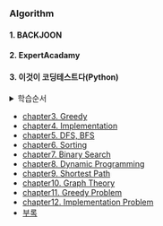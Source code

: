 ### Algorithm  
#### 1. BACKJOON

#### 2. ExpertAcadamy

#### 3. 이것이 코딩테스트다(Python)
<details>
    <summary> 학습순서 </summary>
<br>

> **초급단계**
> * 1단계: 파이썬 문법 공부(부록 A 이용)
> * 2단계: 코드업에서 쉬운 문제부터 200문제가량 풀기
> * 3단계: 유형별 알고리즘 이론(2부)과 기출문제(3부) 학습
> * 4단계: 백준 온라인 저지에서 유형별 문제 5개 이상 풀기
> 
> **중급단계**
> * 5단계: 책 완독 후 백준 온라인 저지에서 삼성 SW 역량테스트 문제집 풀기
> * 6단계: 프로그래머스에서 카카오 문제집 플기
> * 7단계: 책의 2부와 3부를 중심으로 주요 알고리즘 유형 복습하기
</details>

* [chapter3. Greedy](https://github.com/KodaHye/Algorithm/blob/master/This%20is%20CodingTest/chapter3.%20Greedy/Greedy.md) 
* [chapter4. Implementation](https://github.com/KodaHye/Algorithm/blob/master/This%20is%20CodingTest/chapter4.%20Implementaion/Implementation.md)
* [chapter5. DFS, BFS](https://github.com/KodaHye/Algorithm/blob/master/This%20is%20CodingTest/chapter5.%20DFS%2C%20BFS/DFS%20and%20BFS.md)
* [chapter6. Sorting](https://github.com/KodaHye/Algorithm/blob/master/This%20is%20CodingTest/chapter6.%20Sorting/Sorting.md)
* [chapter7. Binary Search](https://github.com/KodaHye/Algorithm/blob/master/This%20is%20CodingTest/chapter7.%20BinarySearch/BinarySearch.md)
* [chapter8. Dynamic Programming](https://github.com/KodaHye/Algorithm/blob/master/This%20is%20CodingTest/chapter8.%20DynamicProgramming/DynamicProgramming.md)
* [chapter9. Shortest Path](https://github.com/KodaHye/Algorithm/blob/master/This%20is%20CodingTest/chapter9.%20ShortestPath/ShortestPath.md)
* [chapter10. Graph Theory](https://github.com/KodaHye/Algorithm/blob/master/This%20is%20CodingTest/chapter10.%20GraphTheory/GraphTheory.md)
* [chapter11. Greedy Problem](https://github.com/KodaHye/Algorithm/blob/master/This%20is%20CodingTest/chapater11.%20GreedyProblem/Greedy.md)
* [chapter12. Implementation Problem](https://github.com/KodaHye/Algorithm/blob/master/This%20is%20CodingTest/chapter12.%20ImplementationProblem/Implementation.md)
* [부록](https://github.com/KodaHye/Algorithm/blob/master/This%20is%20CodingTest/Appendix.md)